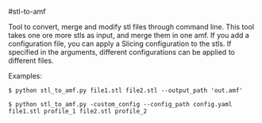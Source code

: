 #stl-to-amf

Tool to convert, merge and modify stl files through command line. This tool
takes one ore more stls as input, and merge them in one amf. If you add a
configuration file, you can apply a Slicing configuration to the stls. If
specified in the arguments, different configurations can be applied to
different files.

Examples:
```console
$ python stl_to_amf.py file1.stl file2.stl --output_path 'out.amf'

$ python stl_to_amf.py -custom_config --config_path config.yaml file1.stl profile_1 file2.stl profile_2
```
